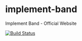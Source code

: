 # implement-band
Implement Band - Official Website

[![Build Status](https://travis-ci.org/alisonamerico/implement-band.svg?branch=master)](https://travis-ci.org/alisonamerico/implement-band)

